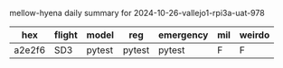 mellow-hyena daily summary for 2024-10-26-vallejo1-rpi3a-uat-978

|hex|flight|model|reg|emergency|mil|weirdo|
|--|--|--|--|--|--|--|
|a2e2f6|SD3|pytest|pytest|pytest|F|F|
